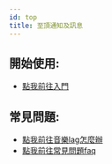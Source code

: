 ```yaml
---
id: top
title: 至頂通知及訊息
---
```


## 開始使用:

- [點我前往入門](https://mhcat.xyz/docs/getting_started)

## 常見問題:

- [點我前往音樂lag怎麼辦](https://mhcat.xyz/docs/getting_started)
- [點我前往常見問題faq](https://mhcat.xyz/docs/faq)
